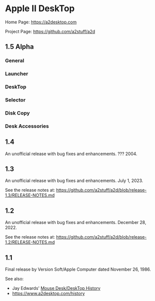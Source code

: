 # Apple II DeskTop

Home Page: https://a2desktop.com

Project Page: https://github.com/a2stuff/a2d

## 1.5 Alpha

### General

### Launcher

### DeskTop

### Selector

### Disk Copy

### Desk Accessories


## 1.4

An unofficial release with bug fixes and enhancements. ??? 2004.



## 1.3

An unofficial release with bug fixes and enhancements. July 1, 2023.

See the release notes at:
https://github.com/a2stuff/a2d/blob/release-1.3/RELEASE-NOTES.md

## 1.2

An unofficial release with bug fixes and enhancements. December 28, 2022.

See the release notes at:
https://github.com/a2stuff/a2d/blob/release-1.2/RELEASE-NOTES.md

## 1.1

Final release by Version Soft/Apple Computer dated November 26, 1986.

See also:

* Jay Edwards' [Mouse Desk/DeskTop History](https://mirrors.apple2.org.za/ground.icaen.uiowa.edu/MiscInfo/Misc/mousedesk.info)
* https://www.a2desktop.com/history
